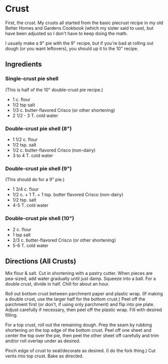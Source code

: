 # Crust

First, the crust.  My crusts all started from the basic  piecrust recipe in my old Better Homes and Gardens Cookbook (which my sister said to use), but have been adjusted so I don't have to keep doing the math.  

I usually make a 9" pie with the 9" recipe, but if you're bad at rolling out dough (or you want leftovers), you should up it to the 10" recipe.

## Ingredients 

### Single-crust pie shell

(This is half of the 10" double-crust pie recipe.)

* 1 c. flour 
* 1/2 tsp salt 
* 1/3 c. butter-flavored Crisco (or other shortening) 
* 2 1/2 - 3 T. cold water

### Double-crust pie shell (8")

* 1 1/2 c. flour 
* 1/2 tsp. salt 
* 1/2 c. butter-flavored Crisco (non-dairy) 
* 3 to 4 T. cold water

### Double-crust pie shell (9")

(This should do for a 9" pie.)

* 1 3/4 c. flour 
* 1/2 c. + 1 T. + 1 tsp. butter flavored Crisco (non-dairy) 
* 1/2 tsp. salt 
* 4-5 T. cold water

### Double-crust pie shell (10")

* 2 c. flour 
* 1 tsp salt 
* 2/3 c. butter-flavored Crisco (or other shortening) 
* 5-6 T. cold water

## Directions (All Crusts)

Mix flour & salt. Cut in shortening with a pastry cutter. When pieces are pea-sized, add water gradually until just damp. Squeeze into a ball.  For a double crust, divide in half.  Chill for about an hour. 

Roll out bottom crust between parchment paper and plastic wrap.  (If making a double crust, use the larger half for the bottom crust.)  Peel off the parchment first (or don't, if using only parchment) and flip into pie plate.  Adjust carefully if necessary, then peel off the plastic wrap.  Fill with desired filling.

For a top crust, roll out the remaining dough.  Prep the seam by rubbing shortening on the top edge of the bottom crust.  Peel off one sheet and center the top over the pie, then peel the other sheet off carefully and trim and/or roll overlap under as desired.

Pinch edge of crust to seal/decorate as desired.  (I do the fork thing.)  Cut vents into top crust.  Bake as directed.
